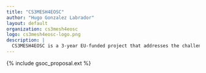 ```yaml
---
title: "CS3MESH4EOSC"
author: "Hugo Gonzalez Labrador"
layout: default
organization: cs3mesh4eosc
logo: cs3mesh4eosc-logo.png
description: |
  CS3MESH4EOSC is a 3-year EU-funded project that addresses the challenges of the fragmentation of file and application services, digital sovereignty and the application of FAIR principles in the everyday practice of researchers.
---
```


{% include gsoc_proposal.ext %}
